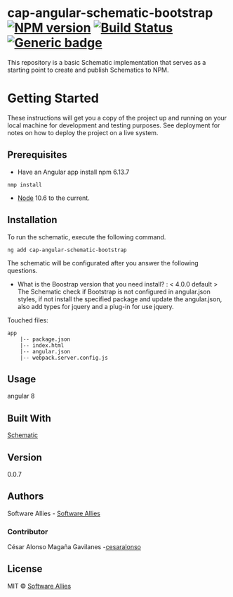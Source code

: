 # cap-angular-schematic-bootstrap  [![NPM version](https://badge.fury.io/js/CAP.svg)](https://npmjs.org/package/CAP) [![Build Status](https://travis-ci.org/Elena%20M.%20Sarabia/CAP.svg?branch=master)](https://travis-ci.org/Elena%20M.%20Sarabia/CAP) [![Generic badge](https://img.shields.io/badge/CAP-Active-<COLOR>.svg)](https://shields.io/)
 This repository is a basic Schematic implementation that serves as a starting point to create and publish Schematics to NPM. 
 
# Getting Started
 These instructions will get you a copy of the project up and running on your local machine for development and testing purposes. See deployment for notes on how to deploy the project on a live system.

## Prerequisites
* Have an Angular app 
install  npm 6.13.7 
```	
nmp install 
```
* [Node](https://nodejs.org/en/download/current) 10.6 to the current. 


## Installation
To run the schematic, execute the following command.
```
ng add cap-angular-schematic-bootstrap 
```


The schematic will be configurated after you answer the following questions.

* What is the Boostrap version that you need install? : < 4.0.0 default >
​
The Schematic check if Bootstrap is not configured in angular.json styles, if not install the specified package and update the angular.json, also add types for jquery and a plug-in for use jquery.

Touched files:

```
app
    |-- package.json
    |-- index.html
	|-- angular.json
	|-- webpack.server.config.js
```

## Usage
angular 8

## Built With
[Schematic](https://www.schematics.com/)

## Version 
0.0.7

## Authors
Software Allies - [Software Allies](https://github.com/software-allies)
​
### Contributor 
César Alonso Magaña Gavilanes -[cesaralonso](https://github.com/cesaralonso)

## License
MIT © [Software Allies](https://github.com/software-allies/cap-angular-schematic-bootstrap)